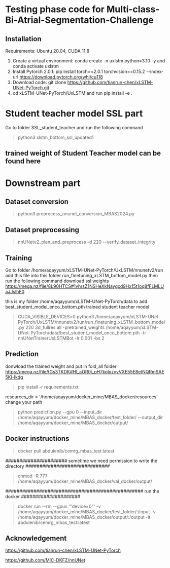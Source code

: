 # Testing phase code for Multi-class-Bi-Atrial-Segmentation-Challenge

## Installation
Requirements: Ubuntu 20.04, CUDA 11.8

1. Create a virtual environment: conda create -n uxlstm python=3.10 -y and conda activate uxlstm 
2. Install Pytorch 2.0.1: pip install torch==2.0.1 torchvision==0.15.2 --index-url https://download.pytorch.org/whl/cu118
3. Download code: git clone https://github.com/tianrun-chen/xLSTM-UNet-PyTorch.git
4. cd xLSTM-UNet-PyTorch/UxLSTM and run pip install -e .


# Student teacher model SSL part
Go to folder SSL_student_teacher and run the following command

> python3 xlstm_bottom_ssl_updated1

## trained weight of Student Teacher model can be found here

# Downstream part
## Dataset conversion

> python3 preprocess_nnunet_conversion_MBAS2024.py

## Dataset preprocessing

> nnUNetv2_plan_and_preprocess -d 220 --verify_dataset_integrity

## Training

Go to folder /home/aqayyum/xLSTM-UNet-PyTorch/UxLSTM/nnunetv2/run add this file into this folder run_finetuning_xLSTM_bottom_model.py
then run the following command
download ssl weights
https://mega.nz/file/8L90HTCS#1vhrsZ1NSHeXkNaygcd9Hx15t1oq8fFLMLUaJJslhF0

this is my folder /home/aqayyum/xLSTM-UNet-PyTorch/data to add best_student_model_enco_bottom.pth trained student teacher model

> CUDA_VISIBLE_DEVICES=0 python3 /home/aqayyum/xLSTM-UNet-PyTorch/UxLSTM/nnunetv2/run/run_finetuning_xLSTM_bottom_model.py 220 3d_fullres all -pretrained_weights /home/aqayyum/xLSTM-UNet-PyTorch/data/best_student_model_enco_bottom.pth -tr nnUNetTrainerUxLSTMBot -lr 0.001 -bs 2

## Prediction
donwload the trained weight and put in fold_all folder
https://mega.nz/file/tGs3TKDK#HI_aOR0j_pH7kqIxzvvVXE55E8etNQRmSAE5Kl-Ikdg

> pip install -r requirements.txt

resources_dir = '/home/aqayyum/docker_mine/MBAS_docker/resources' change your path
> python prediction.py --gpu 0 --input_dir /home/aqayyum/docker_mine/MBAS_docker/test_folder/ --output_dir /home/aqayyum/docker_mine/MBAS_docker/output/

## Docker instructions

> docker pull abdulenib/cemrg_mbas_test:latest

###################### sometime we need permission to write the directory ##############################

> chmod -R 777 /home/aqayyum/docker_mine/MBAS_docker/val_docker/output/ 

################################################# run the docker #####################


> docker run --rm  --gpus '"device=0"' -v /home/aqayyum/docker_mine/MBAS_docker/test_folder/:/input -v /home/aqayyum/docker_mine/MBAS_docker/output/:/output -it abdulenib/cemrg_mbas_test:latest

## Acknowledgement

https://github.com/tianrun-chen/xLSTM-UNet-PyTorch

https://github.com/MIC-DKFZ/nnUNet


